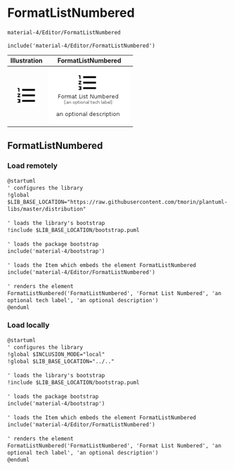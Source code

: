 # FormatListNumbered


```text
material-4/Editor/FormatListNumbered
```

```text
include('material-4/Editor/FormatListNumbered')
```



| Illustration | FormatListNumbered |
| :---: | :---: |
| ![illustration for Illustration](../../material-4/Editor/FormatListNumbered.png) | ![illustration for FormatListNumbered](../../material-4/Editor/FormatListNumbered.Local.png) |




## FormatListNumbered

### Load remotely
```plantuml
@startuml
' configures the library
!global $LIB_BASE_LOCATION="https://raw.githubusercontent.com/tmorin/plantuml-libs/master/distribution"

' loads the library's bootstrap
!include $LIB_BASE_LOCATION/bootstrap.puml

' loads the package bootstrap
include('material-4/bootstrap')

' loads the Item which embeds the element FormatListNumbered
include('material-4/Editor/FormatListNumbered')

' renders the element
FormatListNumbered('FormatListNumbered', 'Format List Numbered', 'an optional tech label', 'an optional description')
@enduml
```

### Load locally
```plantuml
@startuml
' configures the library
!global $INCLUSION_MODE="local"
!global $LIB_BASE_LOCATION="../.."

' loads the library's bootstrap
!include $LIB_BASE_LOCATION/bootstrap.puml

' loads the package bootstrap
include('material-4/bootstrap')

' loads the Item which embeds the element FormatListNumbered
include('material-4/Editor/FormatListNumbered')

' renders the element
FormatListNumbered('FormatListNumbered', 'Format List Numbered', 'an optional tech label', 'an optional description')
@enduml
```


